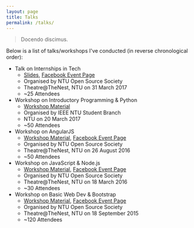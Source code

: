```yaml
---
layout: page
title: Talks
permalink: /talks/
---
```

> Docendo discimus.

Below is a list of talks/workshops I've conducted (in reverse chronological order):

- Talk on Internships in Tech
  - [Slides](https://www.icloud.com/keynote/0QuV-nAopkWycL3FctwVGFIJg#Internships_in_Tech), [Facebook Event Page](https://www.facebook.com/events/1760899014238929)
  - Organised by NTU Open Source Society
  - Theatre@TheNest, NTU on 31 March 2017
  - ~25 Attendees
- Workshop on Introductory Programming & Python
  - [Workshop Material](https://github.com/SuyashLakhotia/IEEENTU-PythonBasics)
  - Organised by IEEE NTU Student Branch
  - NTU on 20 March 2017
  - ~50 Attendees
- Workshop on AngularJS
  - [Workshop Material](https://github.com/SuyashLakhotia/NTUOSS-AngularJSWorkshop), [Facebook Event Page](https://www.facebook.com/events/188781154874203/)
  - Organised by NTU Open Source Society
  - Theatre@TheNest, NTU on 26 August 2016
  - ~50 Attendees
- Workshop on JavaScript & Node.js
  - [Workshop Material](https://github.com/SuyashLakhotia/NTUOSS-NodeWorkshop), [Facebook Event Page](https://www.facebook.com/events/1319749338040962/)
  - Organised by NTU Open Source Society
  - Theatre@TheNest, NTU on 18 March 2016
  - ~30 Attendees
- Workshop on Basic Web Dev & Bootstrap
  - [Workshop Material](https://github.com/SuyashLakhotia/NTUOSS-BootstrapWorkshop), [Facebook Event Page](https://www.facebook.com/events/982159005159890/)
  - Organised by NTU Open Source Society
  - Theatre@TheNest, NTU on 18 September 2015
  - ~120 Attendees
